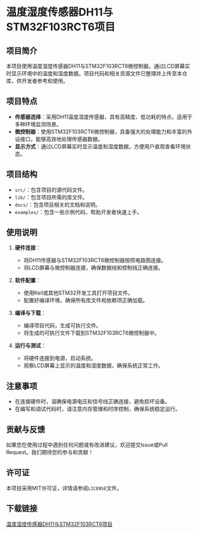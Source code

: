 # 温度湿度传感器DH11与STM32F103RCT6项目

## 项目简介

本项目使用温度湿度传感器DH11与STM32F103RCT6微控制器，通过LCD屏幕实时显示环境中的温度和湿度数据。项目代码和相关资源文件已整理并上传至本仓库，供开发者参考和使用。

## 项目特点

- **传感器选择**：采用DH11温度湿度传感器，具有高精度、低功耗的特点，适用于多种环境监测场景。
- **微控制器**：使用STM32F103RCT6微控制器，具备强大的处理能力和丰富的外设接口，能够高效地处理传感器数据。
- **显示方式**：通过LCD屏幕实时显示温度和湿度数据，方便用户直观查看环境状态。

## 项目结构

- `src/`：包含项目的源代码文件。
- `lib/`：包含项目所需的库文件。
- `docs/`：包含项目相关的文档和说明。
- `examples/`：包含一些示例代码，帮助开发者快速上手。

## 使用说明

1. **硬件连接**：
   - 将DH11传感器与STM32F103RCT6微控制器按照电路图连接。
   - 将LCD屏幕与微控制器连接，确保数据线和控制线正确连接。

2. **软件配置**：
   - 使用Keil或其他STM32开发工具打开项目文件。
   - 配置好编译环境，确保所有库文件和依赖项正确加载。

3. **编译与下载**：
   - 编译项目代码，生成可执行文件。
   - 将生成的可执行文件下载到STM32F103RCT6微控制器中。

4. **运行与测试**：
   - 将硬件连接到电源，启动系统。
   - 观察LCD屏幕上显示的温度和湿度数据，确保系统正常工作。

## 注意事项

- 在连接硬件时，请确保电源电压和信号线正确连接，避免损坏设备。
- 在编写和调试代码时，请注意内存管理和时序控制，确保系统稳定运行。

## 贡献与反馈

如果您在使用过程中遇到任何问题或有改进建议，欢迎提交Issue或Pull Request。我们期待您的参与和贡献！

## 许可证

本项目采用MIT许可证，详情请参阅`LICENSE`文件。

## 下载链接

[温度湿度传感器DH11与STM32F103RCT6项目](https://pan.quark.cn/s/d75a0e69c747)